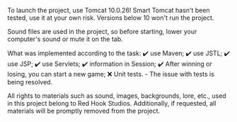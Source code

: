 To launch the project, use Tomcat 10.0.26! Smart Tomcat hasn't been tested, use it at your own risk. Versions below 10 won't run the project.

Sound files are used in the project, so before starting, lower your computer's sound or mute it on the tab.

What was implemented according to the task: ✔️ use Maven; ✔️ use JSTL; ✔️ use JSP; ✔️ use Servlets; ✔️ information in Session; ✔️ After winning or losing, you can start a new game; ❌ Unit tests. - The issue with tests is being resolved.

All rights to materials such as sound, images, backgrounds, lore, etc., used in this project belong to Red Hook Studios. Additionally, if requested, all materials will be promptly removed from the project.
